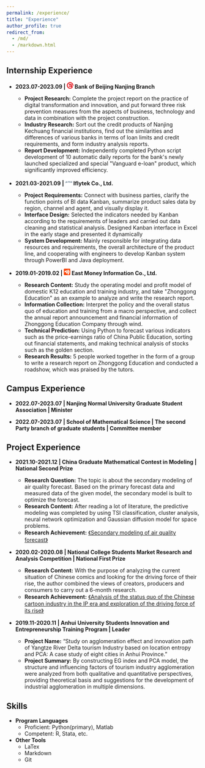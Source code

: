 ```yaml
---
permalink: /experience/
title: "Experience"
author_profile: true
redirect_from: 
  - /md/
  - /markdown.html
---
```


## Internship Experience

- **2023.07-2023.09 \| <img src="../images/beijing bank.png" alt="beijing bank logo" width="17" height="17"> Bank of Beijing Nanjing Branch** 
  - **Project Research:** Complete the project report on the practice of digital transformation and innovation, and put forward three risk prevention measures from the aspects of business, technology and data in combination with the project construction.
  - **Industry Research:** Sort out the credit products of Nanjing Kechuang financial institutions, find out the similarities and differences of various banks in terms of loan limits and credit requirements, and form industry analysis reports.
  - **Report Development:** Independently completed Python script development of 10 automatic daily reports for the bank's newly launched specialized and special "Vanguard e-loan" product, which significantly improved efficiency.

- **2021.03-2021.09 \| <img src="../images/iflytek.png" alt="iflytek logo" width="18" height="18"> Iflytek Co., Ltd.**
  - **Project Requirements:** Connect with business parties, clarify the function points of BI data Kanban, summarize product sales data by region, channel and agent, and visually display it.
  - **Interface Design:** Selected the indicators needed by Kanban according to the requirements of leaders and carried out data cleaning and statistical analysis. Designed Kanban interface in Excel in the early stage and presented it dynamically
  - **System Development:** Mainly responsible for integrating data resources and requirements, the overall architecture of the product line, and cooperating with engineers to develop Kanban system through PowerBI and Java deployment.

- **2019.01-2019.02 \| <img src="../images/east money.png" alt="east money logo" width="17" height="17"> East Money Information Co., Ltd.**
  - **Research Content:** Study the operating model and profit model of domestic K12 education and training industry, and take "Zhonggong Education" as an example to analyze and write the research report.
  - **Information Collection:** Interpret the policy and the overall status quo of education and training from a macro perspective, and collect the annual report announcement and financial information of Zhonggong Education Company through wind.
  - **Technical Prediction:** Using Python to forecast various indicators such as the price-earnings ratio of China Public Education, sorting out financial statements, and making technical analysis of stocks such as the golden section.
  - **Research Results:** 5 people worked together in the form of a group to write a research report on Zhonggong Education and conducted a roadshow, which was praised by the tutors.


## Campus Experience

- **2022.07-2023.07 \| Nanjing Normal University Graduate Student Association \| Minister**

- **2022.07-2023.07 \| School of Mathematical Science \| The second Party branch of graduate students \| Committee member**


## Project Experience

- **2021.10-2021.12 \| China Graduate Mathematical Contest in Modeling \| National Second Prize**
  - **Research Question:** The topic is about the secondary modeling of air quality forecast. Based on the primary forecast data and measured data of the given model, the secondary model is built to optimize the forecast.
  - **Research Content:** After reading a lot of literature, the predictive modeling was completed by using TSI classification, cluster analysis, neural network optimization and Gaussian diffusion model for space problems.
  - **Research Achievement:** [《Secondary modeling of air quality forecast》](../files/空气质量预报二次建模.pdf)

- **2020.02-2020.08 \| National College Students Market Research and Analysis Competition \| National First Prize**
  - **Research Content:** With the purpose of analyzing the current situation of Chinese comics and looking for the driving force of their rise, the author combined the views of creators, producers and consumers to carry out a 6-month research.
  - **Research Achievement:** [《Analysis of the status quo of the Chinese cartoon industry in the IP era and exploration of the driving force of its rise》](../files/IP时代下的国漫产业现状分析和崛起驱动力探索.pdf) 

- **2019.11-2020.11 \| Anhui University Students Innovation and Entrepreneurship Training Program \| Leader**
  - **Project Name:** “Study on agglomeration effect and innovation path of Yangtze River Delta tourism Industry based on location entropy and PCA: A case study of eight cities in Anhui Province.”
  - **Project Summary:** By constructing EG index and PCA model, the structure and influencing factors of tourism industry agglomeration were analyzed from both qualitative and quantitative perspectives, providing theoretical basis and suggestions for the development of industrial agglomeration in multiple dimensions.

## Skills

- **Program Languages**
  - Proficient: Python(primary), Matlab
  - Competent: R, Stata, etc.
- **Other Tools**
  - LaTex
  - Markdown
  - Git